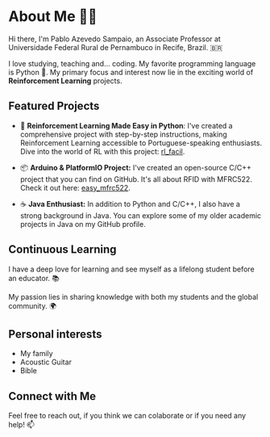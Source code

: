 
# About Me 👨‍🏫

Hi there, I'm Pablo Azevedo Sampaio, an Associate Professor at Universidade Federal Rural de Pernambuco in Recife, Brazil. 🇧🇷

I love studying, teaching and... coding. My favorite programming language is Python 🐍. My primary focus and interest now lie in the exciting world of **Reinforcement Learning** projects.


## Featured Projects

- 🤖 **Reinforcement Learning Made Easy in Python**: I've created a comprehensive project with step-by-step instructions, making Reinforcement Learning accessible to Portuguese-speaking enthusiasts. Dive into the world of RL with this project: [rl_facil](https://github.com/pablo-sampaio/rl_facil).

- 📦 **Arduino & PlatformIO Project:** I've created an open-source C/C++ project that you can find on GitHub. It's all about RFID with MFRC522. Check it out here: [easy_mfrc522](https://github.com/pablo-sampaio/easy_mfrc522).

- ☕ **Java Enthusiast:** In addition to Python and C/C++, I also have a strong background in Java. You can explore some of my older academic projects in Java on my GitHub profile.


## Continuous Learning

I have a deep love for learning and see myself as a lifelong student before an educator. 📚

My passion lies in sharing knowledge with both my students and the global community. 🌍


## Personal interests

- My family
- Acoustic Guitar
- Bible


## Connect with Me

Feel free to reach out, if you think we can colaborate or if you need any help! 📫
